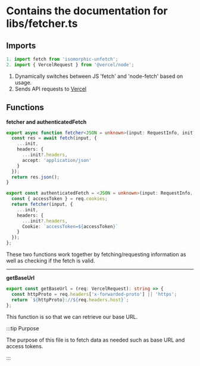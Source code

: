 # Contains the documentation for libs/fetcher.ts

## Imports


```ts
1. import fetch from 'isomorphic-unfetch';
2. import { VercelRequest } from '@vercel/node';
```

1. Dynamically switches between JS 'fetch' and 'node-fetch' based on usage.
2. Sends API requests to [Vercel](https://vercel.com/docs)


## Functions

**fetcher and authenticatedFetch**

```ts
export async function fetcher<JSON = unknown>(input: RequestInfo, init?: RequestInit): Promise<JSON> {
  const res = await fetch(input, {
    ...init,
    headers: {
      ...init?.headers,
      accept: 'application/json'
    }
  });
  return res.json();
}

export const authenticatedFetch = <JSON = unknown>(input: RequestInfo, req: VercelRequest, init?: RequestInit): Promise<JSON> => {
  const { accessToken } = req.cookies;
  return fetcher(input, {
    ...init,
    headers: {
      ...init?.headers,
      Cookie: `accessToken=${accessToken}`
    }
  });
};
```

These two functions work together by fetching/requesting information as well as checking if the fetch is valid.

-----

**getBaseUrl**

```ts
export const getBaseUrl = (req: VercelRequest): string => {
  const httpProto = req.headers['x-forwarded-proto'] || 'https';
  return `${httpProto}://${req.headers.host}`;
};
```

This function is so that we can retrieve our base URL.

:::tip Purpose

The purpose of this file is to fetch data as needed such as base URL and access tokens.

:::